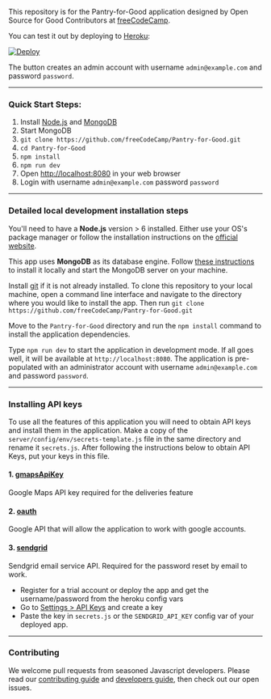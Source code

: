 This repository is for the Pantry-for-Good application designed by Open Source for Good Contributors at [freeCodeCamp](http://www.freecodecamp.com).

You can test it out by deploying to [Heroku](https://www.heroku.com):

[![Deploy](https://www.herokucdn.com/deploy/button.svg)](https://heroku.com/deploy?template=https://github.com/freeCodeCamp/Pantry-for-Good/tree/staging)

The button creates an admin account with username `admin@example.com` and password `password`.

------------
### Quick Start Steps:
1. Install [Node.js](http://nodejs.org) and [MongoDB](https://docs.mongodb.com/manual/installation/#mongodb-community-edition)
2. Start MongoDB
3. `git clone https://github.com/freeCodeCamp/Pantry-for-Good.git`
4. `cd Pantry-for-Good`
5. `npm install`
6. `npm run dev`
7. Open <http://localhost:8080> in your web browser
8. Login with username `admin@example.com` password `password`

------------
### Detailed local development installation steps

You'll need to have a **Node.js** version > 6 installed. Either use your OS's package manager or follow the installation instructions on the [official website](http://nodejs.org).

This app uses **MongoDB** as its database engine. Follow [these instructions](https://docs.mongodb.com/manual/installation/#mongodb-community-edition) to install it locally and start the MongoDB server on your machine.

Install [git](https://git-scm.com/book/en/v2/Getting-Started-Installing-Git) if it is not already installed. To clone this repository to your local machine, open a command line interface and navigate to the directory where you would like to install the app. Then run
`git clone https://github.com/freeCodeCamp/Pantry-for-Good.git`

Move to the `Pantry-for-Good` directory and run the `npm install` command to install the application dependencies.

Type `npm run dev` to start the application in development mode. If all goes well, it will be available at `http://localhost:8080`.  The application is pre-populated with an administrator account with username `admin@example.com` and password `password`.


------------
### Installing API keys

To use all the features of this application you will need to obtain API keys and install them in the application. Make a copy of the `server/config/env/secrets-template.js` file in the same directory and rename it `secrets.js`.  After following the instructions below to obtain API Keys, put your keys in this file.

#### 1. [gmapsApiKey](https://developers.google.com/maps/documentation/javascript/get-api-key)
Google Maps API key required for the deliveries feature
#### 2. [oauth](https://developers.google.com/identity/sign-in/web/devconsole-project)
Google API that will allow the application to work with google accounts.
#### 3. [sendgrid](https://sendgrid.com)
Sendgrid email service API.  Required for the password reset by email to work.
- Register for a trial account or deploy the app and get the username/password from the heroku config vars
- Go to [Settings > API Keys](https://app.sendgrid.com/settings/api_keys) and create a key
- Paste the key in `secrets.js` or the `SENDGRID_API_KEY` config var of your deployed app.


------------
### Contributing

We welcome pull requests from seasoned Javascript developers. Please read our [contributing guide](CONTRIBUTING.md) and [developers guide](https://github.com/freeCodeCamp/pantry-for-good/wiki/developer's-guide), then check out our open issues.
